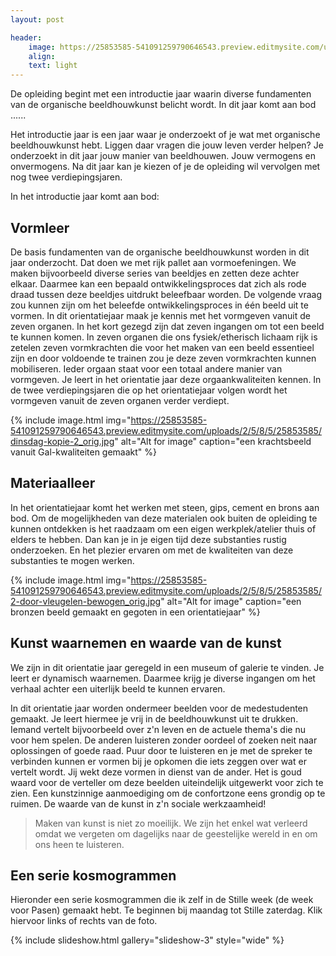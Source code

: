 ```yaml
---
layout: post

header:
    image: https://25853585-541091259790646543.preview.editmysite.com/uploads/2/5/8/5/25853585/levensarm_orig.jpg
    align:
    text: light
---
```

De opleiding begint met een introductie jaar waarin diverse fundamenten van de organische beeldhouwkunst belicht wordt. In dit jaar komt aan bod ......

Het introductie jaar is een jaar waar je onderzoekt of je wat met organische beeldhouwkunst hebt. Liggen daar vragen die jouw leven verder helpen?
Je onderzoekt in dit jaar jouw manier van beeldhouwen. Jouw vermogens en onvermogens. Na dit jaar kan je kiezen of je de opleiding wil vervolgen met nog twee verdiepingsjaren.

In het introductie jaar komt aan bod:

## Vormleer
De basis fundamenten van de organische beeldhouwkunst worden in dit jaar onderzocht. Dat doen we met rijk pallet aan vormoefeningen.
We maken bijvoorbeeld diverse series van beeldjes en zetten deze achter elkaar. Daarmee kan een bepaald ontwikkelingsproces dat zich als rode draad tussen deze beeldjes uitdrukt beleefbaar worden. De volgende vraag zou kunnen zijn om het beleefde ontwikkelingsproces in één beeld uit te vormen.
In dit orientatiejaar maak je kennis met het vormgeven vanuit de zeven organen. In het kort gezegd zijn dat zeven ingangen om tot een beeld te kunnen komen. In zeven organen die ons fysiek/etherisch lichaam rijk is zetelen zeven vormkrachten die voor het maken van een beeld essentieel zijn en door voldoende te trainen zou je deze zeven vormkrachten kunnen mobiliseren. Ieder orgaan staat voor een totaal andere manier van vormgeven. Je leert in het orientatie jaar deze orgaankwaliteiten kennen. In de twee verdiepingsjaren die op het orientatiejaar volgen wordt het vormgeven vanuit de zeven organen verder verdiept.   

{% include image.html img="https://25853585-541091259790646543.preview.editmysite.com/uploads/2/5/8/5/25853585/dinsdag-kopie-2_orig.jpg" alt="Alt for image" caption="een krachtsbeeld vanuit Gal-kwaliteiten gemaakt" %}


## Materiaalleer
In het orientatiejaar komt het werken met steen, gips, cement en brons aan bod.
Om de mogelijkheden van deze materialen ook buiten de opleiding te kunnen ontdekken is het raadzaam om een eigen werkplek/atelier thuis of elders te hebben. Dan kan je in je eigen tijd deze substanties rustig onderzoeken. En het plezier ervaren om met de kwaliteiten van deze substanties te mogen werken.  

{% include image.html img="https://25853585-541091259790646543.preview.editmysite.com/uploads/2/5/8/5/25853585/2-door-vleugelen-bewogen_orig.jpg" alt="Alt for image" caption="een bronzen beeld gemaakt en gegoten in een orientatiejaar" %}

## Kunst waarnemen en waarde van de kunst
We zijn in dit orientatie jaar geregeld in een museum of galerie te vinden. Je leert er dynamisch waarnemen. Daarmee krijg je diverse ingangen om het verhaal achter een uiterlijk beeld te  kunnen ervaren.

In dit orientatie jaar worden ondermeer beelden voor de medestudenten gemaakt. Je leert hiermee je vrij in de beeldhouwkunst uit te drukken. Iemand vertelt bijvoorbeeld over z'n leven en de actuele thema's die nu voor hem spelen. De anderen luisteren zonder oordeel of zoeken neit naar oplossingen of goede raad. Puur door te luisteren en je met de spreker te verbinden kunnen er vormen bij je opkomen die iets zeggen over wat er vertelt wordt. Jij wekt deze vormen in dienst van de ander.
Het is goud waard voor de verteller om deze beelden uiteindelijk uitgewerkt voor zich te zien. Een kunstzinnige aanmoediging om de confortzone eens grondig op te ruimen.
De waarde van de kunst in z'n sociale werkzaamheid!  


> Maken van kunst is niet zo moeilijk. We zijn het enkel wat verleerd omdat we vergeten om dagelijks naar de geestelijke wereld in en om ons heen te luisteren.




## Een serie kosmogrammen
Hieronder een serie kosmogrammen die ik zelf in de Stille week (de week voor Pasen) gemaakt hebt. Te beginnen bij maandag tot Stille zaterdag. Klik hiervoor links of rechts van de foto.

{% include slideshow.html gallery="slideshow-3" style="wide" %}
